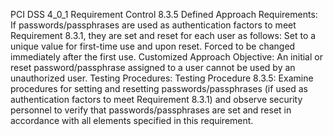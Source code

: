 PCI DSS 4_0_1 Requirement Control 8.3.5 Defined Approach Requirements: If passwords/passphrases are used as authentication factors to meet Requirement 8.3.1, they are set and reset for each user as follows: Set to a unique value for first-time use and upon reset. Forced to be changed immediately after the first use. Customized Approach Objective: An initial or reset password/passphrase assigned to a user cannot be used by an unauthorized user. Testing Procedures: Testing Procedure 8.3.5: Examine procedures for setting and resetting passwords/passphrases (if used as authentication factors to meet Requirement 8.3.1) and observe security personnel to verify that passwords/passphrases are set and reset in accordance with all elements specified in this requirement.